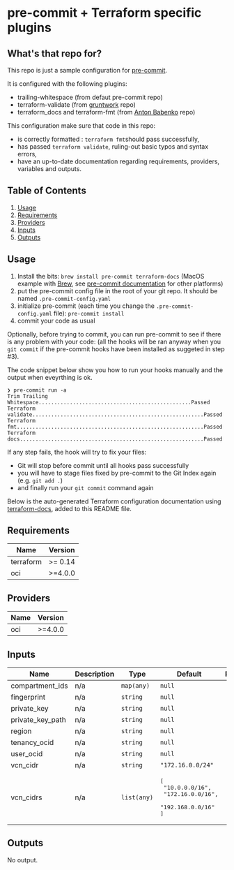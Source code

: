 # pre-commit + Terraform specific plugins

## What's that repo for?

This repo is just a sample configuration for [pre-commit](https://pre-commit.com).

It is configured with the following plugins:

- trailing-whitespace (from defaut pre-commit repo)
- terraform-validate (from [gruntwork](https://gruntwork.io/) repo)
- terraform_docs and terraform-fmt (from [Anton Babenko](https://github.com/antonbabenko) repo)

This configuration make sure that code in this repo:

- is correctly formatted : `terraform fmt`should pass successfully,
- has passed `terraform validate`, ruling-out basic typos and syntax errors,
- have an up-to-date documentation regarding requirements, providers, variables and outputs.

## Table of Contents

1. [Usage](#usage)
2. [Requirements](#requirements)
3. [Providers](#Providers)
4. [Inputs](#inputs)
5. [Outputs](#outputs)

## Usage

1. Install the bits: `brew install pre-commit terraform-docs` (MacOS example with [Brew](https://brew.sh/), see [pre-commit documentation](https://pre-commit.com/#install) for other platforms)
2. put the pre-commit config file in the root of your git repo. It should be named `.pre-commit-config.yaml`
3. initialize pre-commit (each time you change the `.pre-commit-config.yaml` file): `pre-commit install`
4. commit your code as usual

Optionally, before trying to commit, you can run pre-commit to see if there is any problem with your code: (all the hooks will be ran anyway when you `git commit` if the pre-commit hooks have been installed as suggeted in step #3).

The code snippet below show you how to run your hooks manually and the output when eveyrthing is ok.

```shell
❯ pre-commit run -a
Trim Trailing Whitespace.................................................Passed
Terraform validate.......................................................Passed
Terraform fmt............................................................Passed
Terraform docs...........................................................Passed
```

If any step fails, the hook will try to fix your files:

- Git will stop before commit until all hooks pass successfully
- you will have to stage files fixed by pre-commit to the Git Index again (e.g. `git add .`)
- and finally run your `git commit` command again

Below is the auto-generated Terraform configuration documentation using [terraform-docs](https://github.com/terraform-docs/terraform-docs), added to this README file.

<!-- BEGINNING OF PRE-COMMIT-TERRAFORM DOCS HOOK -->
## Requirements

| Name | Version |
|------|---------|
| terraform | >= 0.14 |
| oci | >=4.0.0 |

## Providers

| Name | Version |
|------|---------|
| oci | >=4.0.0 |

## Inputs

| Name | Description | Type | Default | Required |
|------|-------------|------|---------|:--------:|
| compartment\_ids | n/a | `map(any)` | `null` | no |
| fingerprint | n/a | `string` | `null` | no |
| private\_key | n/a | `string` | `null` | no |
| private\_key\_path | n/a | `string` | `null` | no |
| region | n/a | `string` | `null` | no |
| tenancy\_ocid | n/a | `string` | `null` | no |
| user\_ocid | n/a | `string` | `null` | no |
| vcn\_cidr | n/a | `string` | `"172.16.0.0/24"` | no |
| vcn\_cidrs | n/a | `list(any)` | <pre>[<br>  "10.0.0.0/16",<br>  "172.16.0.0/16",<br>  "192.168.0.0/16"<br>]</pre> | no |

## Outputs

No output.

<!-- END OF PRE-COMMIT-TERRAFORM DOCS HOOK -->
